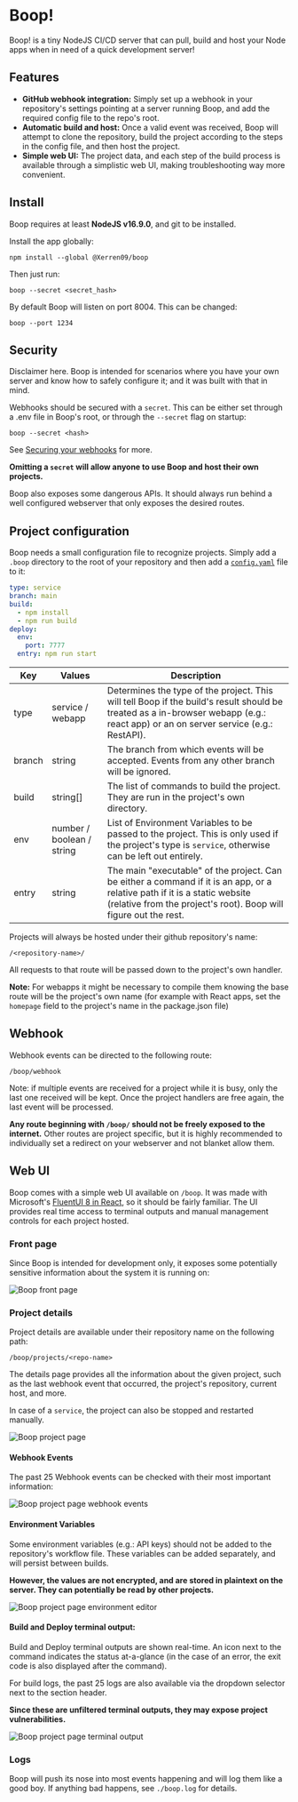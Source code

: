 # Boop!
Boop! is a tiny NodeJS CI/CD server that can pull, build and host your Node apps when in need of a quick development server!

## Features

* __GitHub webhook integration:__
Simply set up a webhook in your repository's settings pointing at a server running Boop, and add the required config file to the repo's root.
* __Automatic build and host:__
Once a valid event was received, Boop will attempt to clone the repository, build the project according to the steps in the config file, and then host the project.
* __Simple web UI:__
The project data, and each step of the build process is available through a simplistic web UI, making troubleshooting way more convenient.

## Install

Boop requires at least **NodeJS v16.9.0**, and git to be installed.

Install the app globally: 

`npm install --global @Xerren09/boop`

Then just run:

`boop --secret <secret_hash>`

By default Boop will listen on port 8004. This can be changed:

`boop --port 1234`

## Security

Disclaimer here. Boop is intended for scenarios where you have your own server and know how to safely configure it; and it was built with that in mind. 

Webhooks should be secured with a `secret`. This can be either set through a .env file in Boop's root, or through the `--secret` flag on startup:

`boop --secret <hash>`

See [Securing your webhooks](https://docs.github.com/en/developers/webhooks-and-events/webhooks/securing-your-webhooks) for more.

**Omitting a `secret` will allow anyone to use Boop and host their own projects.** 

Boop also exposes some dangerous APIs. It should always run behind a well configured webserver that only exposes the desired routes.

## Project configuration

Boop needs a small configuration file to recognize projects. Simply add a `.boop` directory to the root of your repository and then add a [`config.yaml`](./docs/config.yaml) file to it:

```yaml
type: service
branch: main
build:
  - npm install
  - npm run build
deploy:
  env:
    port: 7777
  entry: npm run start
```
| Key           | Values | Description |
|---------------|---|---|
| type          | service / webapp | Determines the type of the project. This will tell Boop if the build's result should be treated as a in-browser webapp (e.g.: react app) or an on server service (e.g.: RestAPI). | 
| branch        | string | The branch from which events will be accepted. Events from any other branch will be ignored.  |
| build         | string[] | The list of commands to build the project. They are run in the project's own directory. |
| env           | number / boolean / string | List of Environment Variables to be passed to the project. This is only used if the project's type is `service`, otherwise can be left out entirely. |
| entry | string | The main "executable" of the project. Can be either a command if it is an app, or a relative path if it is a static website (relative from the project's root). Boop will figure out the rest. |

Projects will always be hosted under their github repository's name:

`/<repository-name>/`

All requests to that route will be passed down to the project's own handler.

**Note:** For webapps it might be necessary to compile them knowing the base route will be the project's own name (for example with React apps, set the `homepage` field to the project's name in the package.json file)

## Webhook

Webhook events can be directed to the following route:

`/boop/webhook`

Note: if multiple events are received for a project while it is busy, only the last one received will be kept. Once the project handlers are free again, the last event will be processed.

**Any route beginning with `/boop/` should not be freely exposed to the internet.** Other routes are project specific, but it is highly recommended to individually set a redirect on your webserver and not blanket allow them.

## Web UI

Boop comes with a simple web UI available on `/boop`. It was made with Microsoft's [FluentUI 8 in React](https://developer.microsoft.com/en-us/fluentui#/controls/web), so it should be fairly familiar. The UI provides real time access to terminal outputs and manual management controls for each project hosted.

### Front page

Since Boop is intended for development only, it exposes some potentially sensitive information about the system it is running on:

![Boop front page](./docs/images/frontpage.png)

### Project details

Project details are available under their repository name on the following path:

`/boop/projects/<repo-name>`

The details page provides all the information about the given project, such as the last webhook event that occurred, the project's repository, current host, and more.

In case of a `service`, the project can also be stopped and restarted manually.

![Boop project page ](./docs/images/project.png)

#### Webhook Events

The past 25 Webhook events can be checked with their most important information:

![Boop project page webhook events ](./docs/images/project_events.png)

#### Environment Variables

Some environment variables (e.g.: API keys) should not be added to the repository's workflow file. These variables can be added separately, and will persist between builds.

**However, the values are not encrypted, and are stored in plaintext on the server. They can potentially be read by other projects.**

![Boop project page environment editor](./docs/images/project_env_edit.png)

#### Build and Deploy terminal output:

Build and Deploy terminal outputs are shown real-time. An icon next to the command indicates the status at-a-glance (in the case of an error, the exit code is also displayed after the command).

For build logs, the past 25 logs are also available via the dropdown selector next to the section header.

__Since these are unfiltered terminal outputs, they may expose project vulnerabilities.__

![Boop project page terminal output](./docs/images/project_terminal.png)

### Logs

Boop will push its nose into most events happening and will log them like a good boy. If anything bad happens, see `./boop.log` for details.